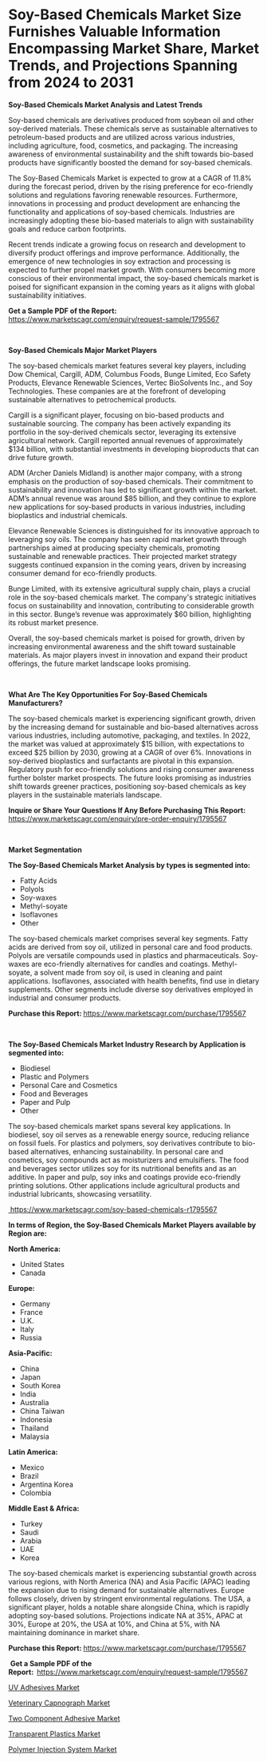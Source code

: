 <p><h1>Soy-Based Chemicals Market Size Furnishes Valuable Information Encompassing Market Share, Market Trends, and Projections Spanning from 2024 to 2031</h1></p><p><strong>Soy-Based Chemicals Market Analysis and Latest Trends</strong></p>
<p><p>Soy-based chemicals are derivatives produced from soybean oil and other soy-derived materials. These chemicals serve as sustainable alternatives to petroleum-based products and are utilized across various industries, including agriculture, food, cosmetics, and packaging. The increasing awareness of environmental sustainability and the shift towards bio-based products have significantly boosted the demand for soy-based chemicals.</p><p>The Soy-Based Chemicals Market is expected to grow at a CAGR of 11.8% during the forecast period, driven by the rising preference for eco-friendly solutions and regulations favoring renewable resources. Furthermore, innovations in processing and product development are enhancing the functionality and applications of soy-based chemicals. Industries are increasingly adopting these bio-based materials to align with sustainability goals and reduce carbon footprints.</p><p>Recent trends indicate a growing focus on research and development to diversify product offerings and improve performance. Additionally, the emergence of new technologies in soy extraction and processing is expected to further propel market growth. With consumers becoming more conscious of their environmental impact, the soy-based chemicals market is poised for significant expansion in the coming years as it aligns with global sustainability initiatives.</p></p>
<p><strong>Get a Sample PDF of the Report:&nbsp;</strong> <a href="https://www.marketscagr.com/enquiry/request-sample/1795567?utm_campaign=1349&utm_medium=2&utm_source=Github&utm_content=ia&utm_term=16102024&utm_id=soy-based-chemicals">https://www.marketscagr.com/enquiry/request-sample/1795567</a></p>
<p>&nbsp;</p>
<p><strong>Soy-Based Chemicals Major Market Players</strong></p>
<p><p>The soy-based chemicals market features several key players, including Dow Chemical, Cargill, ADM, Columbus Foods, Bunge Limited, Eco Safety Products, Elevance Renewable Sciences, Vertec BioSolvents Inc., and Soy Technologies. These companies are at the forefront of developing sustainable alternatives to petrochemical products.</p><p>Cargill is a significant player, focusing on bio-based products and sustainable sourcing. The company has been actively expanding its portfolio in the soy-derived chemicals sector, leveraging its extensive agricultural network. Cargill reported annual revenues of approximately $134 billion, with substantial investments in developing bioproducts that can drive future growth.</p><p>ADM (Archer Daniels Midland) is another major company, with a strong emphasis on the production of soy-based chemicals. Their commitment to sustainability and innovation has led to significant growth within the market. ADM’s annual revenue was around $85 billion, and they continue to explore new applications for soy-based products in various industries, including bioplastics and industrial chemicals.</p><p>Elevance Renewable Sciences is distinguished for its innovative approach to leveraging soy oils. The company has seen rapid market growth through partnerships aimed at producing specialty chemicals, promoting sustainable and renewable practices. Their projected market strategy suggests continued expansion in the coming years, driven by increasing consumer demand for eco-friendly products.</p><p>Bunge Limited, with its extensive agricultural supply chain, plays a crucial role in the soy-based chemicals market. The company's strategic initiatives focus on sustainability and innovation, contributing to considerable growth in this sector. Bunge’s revenue was approximately $60 billion, highlighting its robust market presence.</p><p>Overall, the soy-based chemicals market is poised for growth, driven by increasing environmental awareness and the shift toward sustainable materials. As major players invest in innovation and expand their product offerings, the future market landscape looks promising.</p></p>
<p>&nbsp;</p>
<p><strong>What Are The Key Opportunities For Soy-Based Chemicals Manufacturers?</strong></p>
<p><p>The soy-based chemicals market is experiencing significant growth, driven by the increasing demand for sustainable and bio-based alternatives across various industries, including automotive, packaging, and textiles. In 2022, the market was valued at approximately $15 billion, with expectations to exceed $25 billion by 2030, growing at a CAGR of over 6%. Innovations in soy-derived bioplastics and surfactants are pivotal in this expansion. Regulatory push for eco-friendly solutions and rising consumer awareness further bolster market prospects. The future looks promising as industries shift towards greener practices, positioning soy-based chemicals as key players in the sustainable materials landscape.</p></p>
<p><strong>Inquire or Share Your Questions If Any Before Purchasing This Report:</strong> <a href="https://www.marketscagr.com/enquiry/pre-order-enquiry/1795567?utm_campaign=1349&utm_medium=2&utm_source=Github&utm_content=ia&utm_term=16102024&utm_id=soy-based-chemicals">https://www.marketscagr.com/enquiry/pre-order-enquiry/1795567</a></p>
<p>&nbsp;</p>
<p><strong>Market Segmentation</strong></p>
<p><strong>The Soy-Based Chemicals Market Analysis by types is segmented into:</strong></p>
<p><ul><li>Fatty Acids</li><li>Polyols</li><li>Soy-waxes</li><li>Methyl-soyate</li><li>Isoflavones</li><li>Other</li></ul></p>
<p><p>The soy-based chemicals market comprises several key segments. Fatty acids are derived from soy oil, utilized in personal care and food products. Polyols are versatile compounds used in plastics and pharmaceuticals. Soy-waxes are eco-friendly alternatives for candles and coatings. Methyl-soyate, a solvent made from soy oil, is used in cleaning and paint applications. Isoflavones, associated with health benefits, find use in dietary supplements. Other segments include diverse soy derivatives employed in industrial and consumer products.</p></p>
<p><strong>Purchase this Report:&nbsp;</strong><a href="https://www.marketscagr.com/purchase/1795567?utm_campaign=1349&utm_medium=2&utm_source=Github&utm_content=ia&utm_term=16102024&utm_id=soy-based-chemicals">https://www.marketscagr.com/purchase/1795567</a></p>
<p>&nbsp;</p>
<p><strong>The Soy-Based Chemicals Market Industry Research by Application is segmented into:</strong></p>
<p><ul><li>Biodiesel</li><li>Plastic and Polymers</li><li>Personal Care and Cosmetics</li><li>Food and Beverages</li><li>Paper and Pulp</li><li>Other</li></ul></p>
<p><p>The soy-based chemicals market spans several key applications. In biodiesel, soy oil serves as a renewable energy source, reducing reliance on fossil fuels. For plastics and polymers, soy derivatives contribute to bio-based alternatives, enhancing sustainability. In personal care and cosmetics, soy compounds act as moisturizers and emulsifiers. The food and beverages sector utilizes soy for its nutritional benefits and as an additive. In paper and pulp, soy inks and coatings provide eco-friendly printing solutions. Other applications include agricultural products and industrial lubricants, showcasing versatility.</p></p>
<p><a href="https://www.marketscagr.com/soy-based-chemicals-r1795567?utm_campaign=1349&utm_medium=2&utm_source=Github&utm_content=ia&utm_term=16102024&utm_id=soy-based-chemicals">&nbsp;https://www.marketscagr.com/soy-based-chemicals-r1795567</a></p>
<p><strong>In terms of Region, the Soy-Based Chemicals Market Players available by Region are:</strong></p>
<p>
    <p> <strong> North America: </strong>
        <ul>
            <li>United States</li>
            <li>Canada</li>
        </ul>
        </p> 
    <p> <strong> Europe: </strong>
        <ul>
            <li>Germany</li>
            <li>France</li>
            <li>U.K.</li>
            <li>Italy</li>
            <li>Russia</li>
        </ul>
        </p> 
    <p> <strong> Asia-Pacific: </strong>
        <ul>
            <li>China</li>
            <li>Japan</li>
            <li>South Korea</li>
            <li>India</li>
            <li>Australia</li>
            <li>China Taiwan</li>
            <li>Indonesia</li>
            <li>Thailand</li>
            <li>Malaysia</li>
        </ul>
        </p> 
    <p> <strong> Latin America: </strong>
        <ul>
            <li>Mexico</li>
            <li>Brazil</li>
            <li>Argentina Korea</li>
            <li>Colombia</li>
        </ul>
        </p> 
    <p> <strong> Middle East & Africa: </strong>
        <ul>
            <li>Turkey</li>
            <li>Saudi</li>
            <li>Arabia</li>
            <li>UAE</li>
            <li>Korea</li>
        </ul>
    </p>
    </p>
<p><p>The soy-based chemicals market is experiencing substantial growth across various regions, with North America (NA) and Asia Pacific (APAC) leading the expansion due to rising demand for sustainable alternatives. Europe follows closely, driven by stringent environmental regulations. The USA, a significant player, holds a notable share alongside China, which is rapidly adopting soy-based solutions. Projections indicate NA at 35%, APAC at 30%, Europe at 20%, the USA at 10%, and China at 5%, with NA maintaining dominance in market share.</p></p>
<p><strong>Purchase this Report: </strong><a href="https://www.marketscagr.com/purchase/1795567?utm_campaign=1349&utm_medium=2&utm_source=Github&utm_content=ia&utm_term=16102024&utm_id=soy-based-chemicals">https://www.marketscagr.com/purchase/1795567</a></p>
<p>&nbsp;<strong>Get a Sample PDF of the Report:&nbsp;&nbsp;</strong><a href="https://www.marketscagr.com/enquiry/request-sample/1795567?utm_campaign=1349&utm_medium=2&utm_source=Github&utm_content=ia&utm_term=16102024&utm_id=soy-based-chemicals">https://www.marketscagr.com/enquiry/request-sample/1795567</a></p>
<p><strong></strong></p>
<p><p><a href="https://www.linkedin.com/pulse/pulse-uv-adhesives-rhythms-change-market-resonance-2024-2031-qndqe?utm_campaign=1349&utm_medium=2&utm_source=Github&utm_content=ia&utm_term=16102024&utm_id=soy-based-chemicals">UV Adhesives Market</a></p><p><a href="https://github.com/ashepherd82/Market-Research-Report-List-6/blob/main/veterinary-capnograph-market.md?utm_campaign=1349&utm_medium=2&utm_source=Github&utm_content=ia&utm_term=16102024&utm_id=soy-based-chemicals">Veterinary Capnograph Market</a></p><p><a href="https://www.linkedin.com/pulse/two-component-adhesive-market-evolution-global-trends-regional-ydmue?utm_campaign=1349&utm_medium=2&utm_source=Github&utm_content=ia&utm_term=16102024&utm_id=soy-based-chemicals">Two Component Adhesive Market</a></p><p><a href="https://www.linkedin.com/pulse/transparent-plastics-market-share-size-trends-industry-analysis-eq2ee?utm_campaign=1349&utm_medium=2&utm_source=Github&utm_content=ia&utm_term=16102024&utm_id=soy-based-chemicals">Transparent Plastics Market</a></p><p><a href="https://issuu.com/reportprime-2/docs/polymer-injection-system-market-siz_cef0aea48807f3?utm_campaign=1349&utm_medium=2&utm_source=Github&utm_content=ia&utm_term=16102024&utm_id=soy-based-chemicals">Polymer Injection System Market</a></p></p>